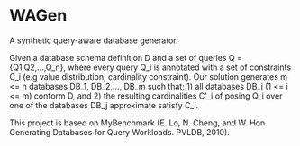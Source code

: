 # WAGen
A synthetic query-aware database generator.

Given a database schema definition D and a set of queries Q = {Q1,Q2,...,Q_n}, where every query Q_i is annotated
with a set of constraints C_i (e.g value distribution, cardinality constraint). Our solution generates m <= n databases DB_1,
DB_2,..., DB_m such that; 1) all databases DB_i (1 <= i <= m) conform D, and 2) the resulting cardinalities C'_i of posing Q_i
over one of the databases DB_j approximate satisfy C_i.

This project is based on MyBenchmark (E. Lo, N. Cheng, and W. Hon. Generating Databases for Query Workloads. PVLDB, 2010).
